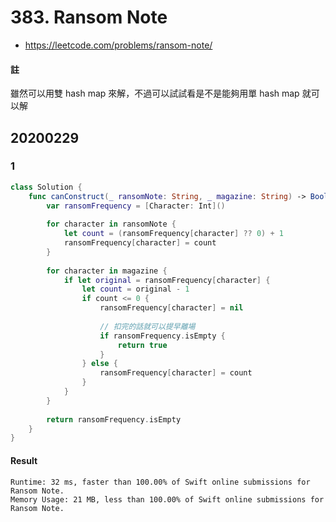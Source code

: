 # 383. Ransom Note

- https://leetcode.com/problems/ransom-note/

#### 註

雖然可以用雙 hash map 來解，不過可以試試看是不是能夠用單 hash map 就可以解

## 20200229

### 1

``` swift
class Solution {
    func canConstruct(_ ransomNote: String, _ magazine: String) -> Bool {
        var ransomFrequency = [Character: Int]()
        
        for character in ransomNote {
            let count = (ransomFrequency[character] ?? 0) + 1
            ransomFrequency[character] = count
        }
        
        for character in magazine {
            if let original = ransomFrequency[character] {
                let count = original - 1
                if count <= 0 {
                    ransomFrequency[character] = nil
                    
                    // 扣完的話就可以提早離場
                    if ransomFrequency.isEmpty {
                        return true
                    }
                } else {
                    ransomFrequency[character] = count
                }
            }
        }
        
        return ransomFrequency.isEmpty
    }
}
```

#### Result

``` text
Runtime: 32 ms, faster than 100.00% of Swift online submissions for Ransom Note.
Memory Usage: 21 MB, less than 100.00% of Swift online submissions for Ransom Note.
```
